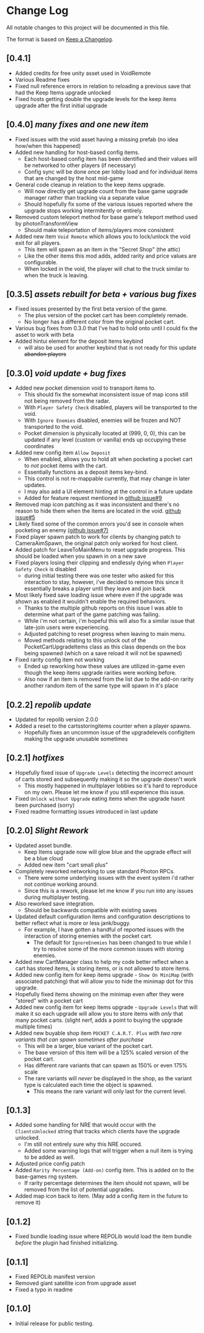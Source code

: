 # Change Log

All notable changes to this project will be documented in this file.
 
The format is based on [Keep a Changelog](http://keepachangelog.com/).

## [0.4.1]
- Added credits for free unity asset used in VoidRemote
- Various Readme fixes
- Fixed null reference errors in relation to reloading a previous save that had the Keep Items upgrade unlocked
- Fixed hosts getting double the upgrade levels for the keep items upgrade after the first initial upgrade


## [0.4.0] *many fixes and one new item*
- Fixed issues with the void asset having a missing prefab (no idea how/when this happened)
- Added new handling for host-based config items.
	- Each host-based config item has been identified and their values will be networked to other players (if necessary)
	- Config sync will be done once per lobby load and for individual items that are changed by the host mid-game
- General code cleanup in relation to the keep items upgrade.
	- Will now directly get upgrade count from the base game upgrade manager rather than tracking via a separate value
	- Should hopefully fix some of the various issues reported where the upgrade stops working intermitently or entirely.
- Removed custom teleport method for base game's teleport method used by photonTransformView
	- Should make teleportation of items/players more consistent
- Added new item ``Void Remote`` which allows you to lock/unlock the void exit for all players.
	- This item will spawn as an item in the "Secret Shop" (the attic)
	- Like the other items this mod adds, added rarity and price values are configurable.
	- When locked in the void, the player will chat to the truck similar to when the truck is leaving.  

## [0.3.5] *assets rebuilt for beta + various bug fixes*
 - Fixed issues presented by the first beta version of the game.
	- The plus version of the pocket cart has been completely remade.
	- No longer has a different color from the original pocket cart.
 - Various bug fixes from 0.3.0 that I've had to hold onto until I could fix the asset to work with beta
 - Added hintui element for the deposit items keybind
	- will also be used for another keybind that is not ready for this update ~~abandon players~~  

## [0.3.0] *void update + bug fixes*
 - Added new pocket dimension void to transport items to.
	- This should fix the somewhat inconsistent issue of map icons still not being removed from the radar.
	- With ``Player Safety Check`` disabled, players will be transported to the void.
	- With ``Ignore Enemies`` disabled, enemies will be frozen and NOT transported to the void.
	- Pocket dimension is physically located at (999, 0, 0), this can be updated if any level (custom or vanilla) ends up occupying these coordinates
 - Added new config item ``Allow Deposit``
	- When enabled, allows you to hold alt when pocketing a pocket cart to *not* pocket items with the cart.
	- Essentially functions as a deposit items key-bind.
	- This control is not re-mappable currently, that may change in later updates.
	- I may also add a UI element hinting at the control in a future update
	- Added for feature request mentioned in [github issue#9](https://github.com/darmuh/PocketCartPlus/issues/9)
 - Removed map icon patching as it was inconsistent and there's no reason to hide them when the items are located in the void. [github issue#5](https://github.com/darmuh/PocketCartPlus/issues/5)
 - Likely fixed some of the common errors you'd see in console when pocketing an enemy [(github issue#7)](https://github.com/darmuh/PocketCartPlus/issues/7)
 - Fixed player spawn patch to work for clients by changing patch to CameraAimSpawn, the original patch only worked for host client.
 - Added patch for LeaveToMainMenu to reset upgrade progress. This should be loaded when you spawn in on a new save
 - Fixed players losing their clipping and endlessly dying when ``Player Safety Check`` is disabled
	- during initial testing there was one tester who asked for this interaction to stay, however, i've decided to remove this since it essentially breaks a player until they leave and join back
 - Most likely fixed save loading issue where even if the upgrade was shown as enabled it wouldn't enable the required behaviors.
	- Thanks to the multiple github reports on this issue I was able to determine what part of the game patching was failing.
	- While i'm not certain, i'm hopeful this will also fix a similar issue that late-join users were experiencing.
	- Adjusted patching to reset progress when leaving to main menu.
	- Moved methods relating to this unlock out of the PocketCartUpgradeItems class as this class depends on the box being spawned (which on a save reload it will not be spawned)
 - Fixed rarity config item not working
	- Ended up reworking how these values are utilized in-game even though the keep items upgrade rarities were working before.
	- Also now if an item is removed from the list due to the add-on rarity another random item of the same type will spawn in it's place

## [0.2.2] *repolib update*
 - Updated for repolib version 2.0.0
 - Added a reset to the cartsstoringitems counter when a player spawns.
	- Hopefully fixes an uncommon issue of the upgradelevels configitem making the upgrade unusable sometimes

## [0.2.1] *hotfixes*
 - Hopefully fixed issue of ``Upgrade Levels`` detecting the incorrect amount of carts stored and subsequently making it so the upgrade doesn't work
	- This mostly happened in multiplayer lobbies so it's hard to reproduce on my own. Please let me know if you still experience this issue.
 - Fixed ``Unlock without Upgrade`` eating items when the upgrade hasnt been purchased (sorry)
 - Fixed readme formatting issues introduced in last update

## [0.2.0] *Slight Rework*
 - Updated asset bundle.
	- Keep Items upgrade now will glow blue and the upgrade effect will be a blue cloud
	- Added new item "cart small plus"
 - Completely reworked networking to use standard Photon RPCs.
	- There were some underlying issues with the event system i'd rather not continue working around.
	- Since this is a rework, please let me know if you run into any issues during multiplayer testing.
 - Also reworked save integration.
	- Should be backwards compatible with existing saves
 - Updated default configuration items and configuration descriptions to better reflect what is more or less jank/buggy.
	- For example, I have gotten a handful of reported issues with the interaction of storing enemies with the pocket cart.
		- The default for ``IgnoreEnemies`` has been changed to true while I try to resolve some of the more common issues with storing enemies.
 - Added new CartManager class to help my code better reflect when a cart has stored items, is storing items, or is not allowed to store items.
 - Added new config item for keep items upgrade - ``Show On MiniMap`` (with associated patching) that will allow you to hide the minimap dot for this upgrade.
 - Hopefully fixed items showing on the minimap even after they were "stored" with a pocket cart
 - Added new config item for keep items upgrade - ``Upgrade Levels`` that will make it so each upgrade will allow you to store items with *only* that many pocket carts. (slight nerf, adds a point to buying the upgrade multiple times)
 - Added new buyable shop item ``POCKET C.A.R.T. Plus`` *with two rare variants that can spawn sometimes after purchase*
	- This will be a larger, blue variant of the pocket cart.
	- The base version of this item will be a 125% scaled version of the pocket cart.
	- Has different rare variants that can spawn as 150% or even 175% scale
	- The rare variants will *never* be displayed in the shop, as the variant type is calculated each time the object is spawned.
		- This means the rare variant will only last for the current level.

## [0.1.3]
 - Added some handling for NRE that would occur with the ``ClientsUnlocked`` string that tracks which clients have the upgrade unlocked.
	- I'm still not entirely sure why this NRE occured.
	- Added some warning logs that will trigger when a null item is trying to be added as well.
 - Adjusted price config patch
 - Added ``Rarity Percentage (Add-on)`` config item. This is added on to the base-games rng system.
	- If rarity percentage determines the item should not spawn, will be removed from the list of potential upgrades.
 - Added map icon back to item. (May add a config item in the future to remove it)

## [0.1.2]
 - Fixed bundle loading issue where REPOLib would load the item bundle *before* the plugin had finished initializing.

## [0.1.1]
 - Fixed REPOLib manifest version
 - Removed giant satellite icon from upgrade asset
 - Fixed a typo in readme

## [0.1.0]
 - Initial release for public testing.